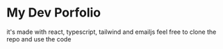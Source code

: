 # My Dev Porfolio
it's made with react, typescript, tailwind and emailjs 
feel free to clone the repo and use the code
